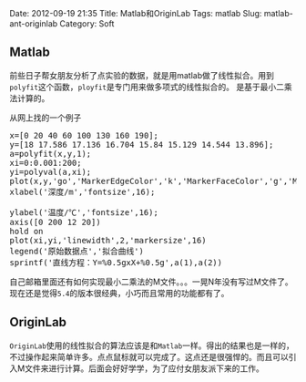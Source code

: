 Date: 2012-09-19 21:35
Title: Matlab和OriginLab
Tags: matlab
Slug: matlab-ant-originlab
Category: Soft

## Matlab

前些日子帮女朋友分析了点实验的数据，就是用matlab做了线性拟合。用到`polyfit`这个函数，`ployfit`是专门用来做多项式的线性拟合的。 是基于最小二乘法计算的。

从网上找的一个例子 
<pre>x=[0 20 40 60 100 130 160 190];
y=[18 17.586 17.136 16.704 15.84 15.129 14.544 13.896];
a=polyfit(x,y,1);
xi=0:0.001:200;
yi=polyval(a,xi);
plot(x,y,'go','MarkerEdgeColor','k','MarkerFaceColor','g','MarkerSize',6)
xlabel('深度/m','fontsize',16);<br />
ylabel('温度/℃','fontsize',16);
axis([0 200 12 20])
hold on
plot(xi,yi,'linewidth',2,'markersize',16)
legend('原始数据点','拟合曲线')
sprintf('直线方程：Y=%0.5gxX+%0.5g',a(1),a(2))
</pre>

自己邮箱里面还有如何实现最小二乘法的M文件。。。一晃N年没有写过M文件了。现在还是觉得`5.4`的版本很经典，小巧而且常用的功能都有了。

## OriginLab

`OriginLab`使用的线性拟合的算法应该是和`Matlab`一样。得出的结果也是一样的，不过操作起来简单许多。点点鼠标就可以完成了。这点还是很强悍的。而且可以引入M文件来进行计算。后面会好好学学，为了应付女朋友派下来的工作。